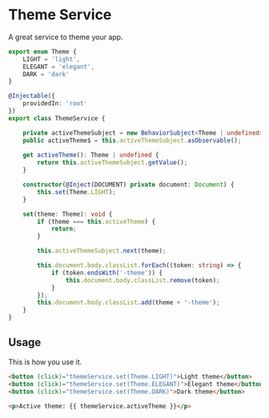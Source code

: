 # Theme Service

A great service to theme your app.

<ngs-code-block-with-header fileName="theme.service.ts">

```typescript
export enum Theme {
	LIGHT = 'light',
	ELEGANT = 'elegant',
	DARK = 'dark'
}

@Injectable({
	providedIn: 'root'
})
export class ThemeService {

	private activeThemeSubject = new BehaviorSubject<Theme | undefined>(undefined);
	public activeTheme$ = this.activeThemeSubject.asObservable();
	
	get activeTheme(): Theme | undefined {
		return this.activeThemeSubject.getValue();
	}

	constructor(@Inject(DOCUMENT) private document: Document) {
		this.set(Theme.LIGHT);
	}

	set(theme: Theme): void {
		if (theme === this.activeTheme) {
			return;
		}

		this.activeThemeSubject.next(theme);

		this.document.body.classList.forEach((token: string) => {
			if (token.endsWith('-theme')) {
				this.document.body.classList.remove(token);
			}
		});
		this.document.body.classList.add(theme + '-theme');
	}
}
```

</ngs-code-block-with-header>

## Usage

This is how you use it.

<ngs-code-block-with-header>

```html
<button (click)="themeService.set(Theme.LIGHT)">Light theme</button>
<button (click)="themeService.set(Theme.ELEGANT)">Elegant theme</button>
<button (click)="themeService.set(Theme.DARK)">Dark theme</button>

<p>Active theme: {{ themeService.activeTheme }}</p>
```

</ngs-code-block-with-header>
